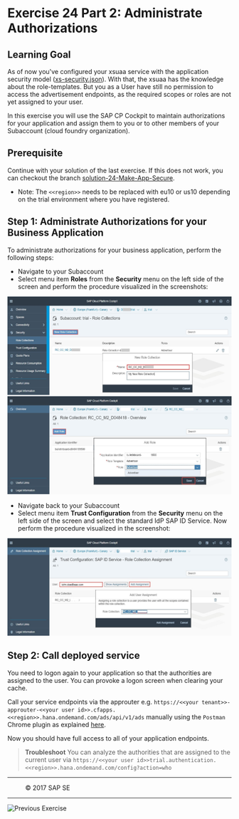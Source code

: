 # Exercise 24 Part 2: Administrate Authorizations

## Learning Goal
As of now you've configured your xsuaa service with the application security model ([xs-security.json](https://github.com/SAP/cloud-bulletinboard-ads/blob/solution-24-Make-App-Secure/security/xs-security.json)). With that, the xsuaa has the knowledge about the role-templates. But you as a User have still no permission to access the advertisement endpoints, as the required scopes or roles are not yet assigned to your user.

In this exercise you will use the SAP CP Cockpit to maintain authorizations for your application and assign them to you or to other members of your Subaccount (cloud foundry organization).

## Prerequisite
Continue with your solution of the last exercise. If this does not work, you can checkout the branch [solution-24-Make-App-Secure](https://github.com/SAP/cloud-bulletinboard-ads/tree/solution-24-Make-App-Secure).

- Note: The `<<region>>` needs to be replaced with eu10 or us10 depending on the trial environment where you have registered.

## Step 1: Administrate Authorizations for your Business Application
To administrate authorizations for your business application, perform the following steps:

- Navigate to your Subaccount
- Select menu item **Roles** from the **Security** menu on the left side of the screen and perform the procedure visualized in the screenshots:  
<img src="/Security/images/CockpitRoleCollectionCreate.jpg" width="700">  
<img src="/Security/images/CockpitRoleCollectionAddRole.png" width="700">  

- Navigate back to your Subaccount  
- Select menu item **Trust Configuration** from the **Security** menu on the left side of the screen and select the standard IdP SAP ID Service. Now perform the procedure visualized in the screenshot:    
<img src="/Security/images/CockpitRoleCollectionAssignToUser.png" width="700">  

## Step 2: Call deployed service
You need to logon again to your application so that the authorities are assigned to the user. You can provoke a logon screen when clearing your cache. 

Call your service endpoints via the approuter e.g. `https://<<your tenant>>-approuter-<<your user id>>.cfapps.<<region>>.hana.ondemand.com/ads/api/v1/ads` manually using the `Postman` Chrome plugin as explained [here](/Security/Exercise_24_MakeYourApplicationSecure.md#call-deployed-service).

Now you should have full access to all of your application endpoints.


> **Troubleshoot**
> You can analyze the authorities that are assigned to the current user via `https://<<your user id>>trial.authentication.<<region>>.hana.ondemand.com/config?action=who`
***
<dl>
  <dd>
  <div class="footer">&copy; 2017 SAP SE</div>
  </dd>
</dl>
<hr>
<a href="Exercise_24_MakeYourApplicationSecure.md">
  <img align="left" alt="Previous Exercise">
</a>
